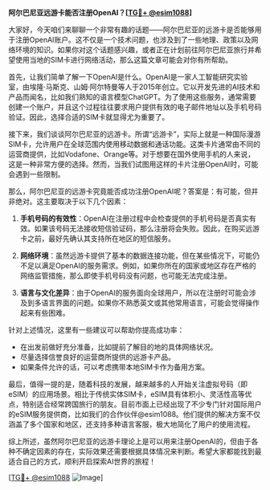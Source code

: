 **阿尔巴尼亚远游卡能否注册OpenAI？[[TG💪+ @esim1088](https://t.me/s/esim1088)]**

大家好，今天咱们来聊聊一个非常有趣的话题——阿尔巴尼亚的远游卡是否能够用于注册OpenAI账户。这不仅是一个技术问题，也涉及到了一些地理、政策以及网络环境的知识。如果你对这个话题感兴趣，或者正在计划前往阿尔巴尼亚旅行并希望使用当地的SIM卡进行网络活动，那么这篇文章可能会对你有所帮助。

首先，让我们简单了解一下OpenAI是什么。OpenAI是一家人工智能研究实验室，由埃隆·马斯克、山姆·阿尔特曼等人于2015年创立。它以开发先进的AI技术和产品而闻名，比如我们熟知的语言模型ChatGPT。为了使用这些服务，通常需要创建一个账户，并且这个过程往往要求用户提供有效的电子邮件地址以及手机号码验证。因此，选择合适的SIM卡就显得尤为重要了。

接下来，我们谈谈阿尔巴尼亚的远游卡。所谓“远游卡”，实际上就是一种国际漫游SIM卡，允许用户在全球范围内使用移动数据和通话功能。这类卡片通常由不同的运营商提供，比如Vodafone、Orange等。对于想要在国外使用手机的人来说，这是一种非常方便的选择。然而，当我们试图用这样的卡片注册OpenAI时，可能会遇到一些限制。

那么，阿尔巴尼亚的远游卡究竟能否成功注册OpenAI呢？答案是：有可能，但并非绝对。这主要取决于以下几个因素：

1. **手机号码的有效性**：OpenAI在注册过程中会检查提供的手机号码是否真实有效。如果该号码无法接收短信验证码，那么注册将会失败。因此，在购买远游卡之前，最好先确认其支持所在地区的短信服务。

2. **网络环境**：虽然远游卡提供了基本的数据连接功能，但在某些情况下，可能仍不足以满足OpenAI的服务需求。例如，如果你所在的国家或地区存在严格的网络监管措施，那么即使手机号码没有问题，也可能无法完成注册。

3. **语言与文化差异**：由于OpenAI的服务面向全球用户，所以在注册时可能会涉及到多语言界面的问题。如果你不熟悉英文或其他常用语言，可能会觉得操作起来有些困难。

针对上述情况，这里有一些建议可以帮助你提高成功率：

- 在出发前做好充分准备，比如提前了解目的地的具体网络状况。
- 尽量选择信誉良好的运营商所提供的远游卡产品。
- 如果条件允许的话，可以考虑携带本地SIM卡作为备用方案。

最后，值得一提的是，随着科技的发展，越来越多的人开始关注虚拟号码（即eSIM）的应用场景。相比于传统实体SIM卡，eSIM具有体积小、灵活性高等优点，特别适合经常跨国旅行的朋友。目前市面上已经出现了不少专门针对国际用户的eSIM服务提供商，比如我们的合作伙伴@esim1088。他们提供的解决方案不仅涵盖了多个国家和地区，还支持多种语言客服，极大地简化了用户的使用流程。

综上所述，虽然阿尔巴尼亚的远游卡理论上是可以用来注册OpenAI的，但由于各种不确定因素的存在，实际效果还需要根据具体情况来判断。希望大家都能找到最适合自己的方式，顺利开启探索AI世界的旅程！

[[TG💪+ @esim1088](https://t.me/s/esim1088) ![Image](https://i.postimg.cc/4NQfJmqS/Snipaste-2025-05-13-00-14-12.png)]